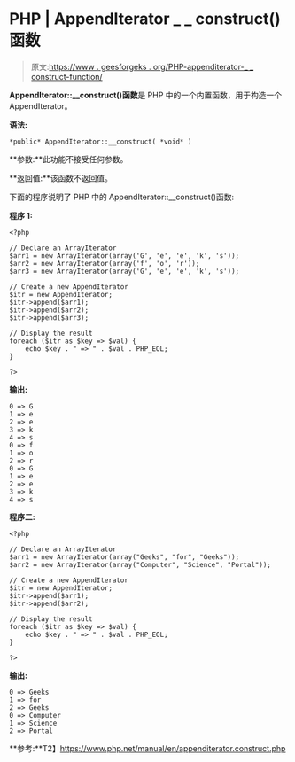 # PHP | AppendIterator _ _ construct()函数

> 原文:[https://www . geesforgeks . org/PHP-appenditerator-_ _ construct-function/](https://www.geeksforgeeks.org/php-appenditerator-__construct-function/)

**AppendIterator::__construct()函数**是 PHP 中的一个内置函数，用于构造一个 AppendIterator。

**语法:**

```
*public* AppendIterator::__construct( *void* )
```

**参数:**此功能不接受任何参数。

**返回值:**该函数不返回值。

下面的程序说明了 PHP 中的 AppendIterator::__construct()函数:

**程序 1:**

```
<?php

// Declare an ArrayIterator
$arr1 = new ArrayIterator(array('G', 'e', 'e', 'k', 's'));
$arr2 = new ArrayIterator(array('f', 'o', 'r'));
$arr3 = new ArrayIterator(array('G', 'e', 'e', 'k', 's'));

// Create a new AppendIterator
$itr = new AppendIterator;
$itr->append($arr1);
$itr->append($arr2);
$itr->append($arr3);

// Display the result
foreach ($itr as $key => $val) {
    echo $key . " => " . $val . PHP_EOL;
}

?>
```

**输出:**

```
0 => G
1 => e
2 => e
3 => k
4 => s
0 => f
1 => o
2 => r
0 => G
1 => e
2 => e
3 => k
4 => s

```

**程序二:**

```
<?php

// Declare an ArrayIterator
$arr1 = new ArrayIterator(array("Geeks", "for", "Geeks"));
$arr2 = new ArrayIterator(array("Computer", "Science", "Portal"));

// Create a new AppendIterator
$itr = new AppendIterator;
$itr->append($arr1);
$itr->append($arr2);

// Display the result
foreach ($itr as $key => $val) {
    echo $key . " => " . $val . PHP_EOL;
}

?>
```

**输出:**

```
0 => Geeks
1 => for
2 => Geeks
0 => Computer
1 => Science
2 => Portal

```

**参考:**T2】https://www.php.net/manual/en/appenditerator.construct.php